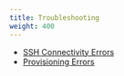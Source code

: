 ```yaml
---
title: Troubleshooting
weight: 400
---
```


* [SSH Connectivity Errors]({{<baseurl>}}/rke/latest/en/troubleshooting/ssh-connectivity-errors/)
* [Provisioning Errors]({{<baseurl>}}/rke/latest/en/troubleshooting/provisioning-errors/)
